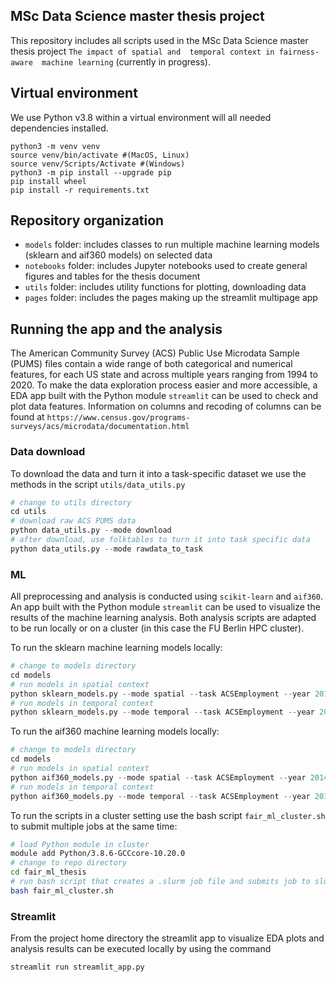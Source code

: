 ## MSc Data Science master thesis project 

This repository includes all scripts used in the MSc Data Science master thesis project `The impact of spatial and 
temporal context in fairness-aware  machine learning` (currently in progress).

## Virtual environment
We use Python v3.8 within a virtual environment will all needed dependencies installed.
```shell
python3 -m venv venv
source venv/bin/activate #(MacOS, Linux)
source venv/Scripts/Activate #(Windows)
python3 -m pip install --upgrade pip
pip install wheel
pip install -r requirements.txt
```

## Repository organization
* `models` folder: includes classes to run multiple machine learning models (sklearn and aif360 models) on selected data
* `notebooks` folder: includes Jupyter notebooks used to create general figures and tables for the thesis document
* `utils` folder: includes utility functions for plotting, downloading data
* `pages` folder: includes the pages making up the streamlit multipage app

## Running the app and the analysis

The American Community Survey (ACS) Public Use Microdata Sample (PUMS) files contain a wide range of both categorical and numerical features, for each US state and across multiple years ranging from 1994 to 2020. To make the data exploration process easier and more accessible, a EDA app built with the Python module `streamlit` can be used to check and plot data features.
Information on columns and recoding of columns can be found at `https://www.census.gov/programs-surveys/acs/microdata/documentation.html`

### Data download

To download the data and turn it into a task-specific dataset we use the methods in the script `utils/data_utils.py`

```python
# change to utils directory
cd utils 
# download raw ACS PUMS data
python data_utils.py --mode download
# after download, use folktables to turn it into task specific data
python data_utils.py --mode rawdata_to_task
```

### ML

All preprocessing and analysis is conducted using `scikit-learn` and `aif360`. An app built with 
the Python module `streamlit` can be used to visualize the results of the machine learning analysis. Both analysis 
scripts are adapted to be run locally or on a cluster (in this case the FU Berlin HPC cluster).

To run the sklearn machine learning models locally:

```python
# change to models directory
cd models 
# run models in spatial context
python sklearn_models.py --mode spatial --task ACSEmployment --year 2014
# run models in temporal context
python sklearn_models.py --mode temporal --task ACSEmployment --year 2014
```

To run the aif360 machine learning models locally:

```python
# change to models directory
cd models 
# run models in spatial context
python aif360_models.py --mode spatial --task ACSEmployment --year 2014
# run models in temporal context
python aif360_models.py --mode temporal --task ACSEmployment --year 2014
```

To run the scripts in a cluster setting use the bash script `fair_ml_cluster.sh` to submit multiple jobs at the same 
time:

```bash
# load Python module in cluster
module add Python/3.8.6-GCCcore-10.20.0
# change to repo directory
cd fair_ml_thesis 
# run bash script that creates a .slurm job file and submits job to slurm scheduler
bash fair_ml_cluster.sh
```

### Streamlit
From the project home directory the streamlit app to visualize EDA plots and analysis results can be executed 
locally by using the command

```bash
streamlit run streamlit_app.py
```